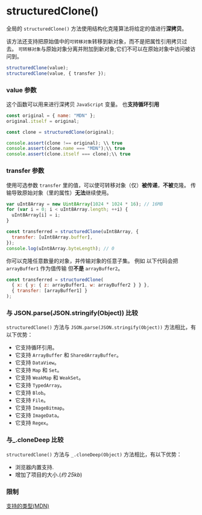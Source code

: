 # structuredClone()

全局的 `structuredClone()` 方法使用结构化克隆算法将给定的值进行**深拷贝**。

该方法还支持把原始值中的`可转移对象`转移到新对象，而不是把属性引用拷贝过去。 `可转移对象`与原始对象分离并附加到新对象;它们不可以在原始对象中访问被访问到。

```js
structuredClone(value);
structuredClone(value, { transfer });
```

### value 参数

这个函数可以用来进行深拷贝 `JavaScript` 变量。 也**支持循环引用**

```js
const original = { name: "MDN" };
original.itself = original;

const clone = structuredClone(original);

console.assert(clone !== original); \\ true
console.assert(clone.name === "MDN");\\ true
console.assert(clone.itself === clone);\\ true
```

### transfer 参数

使用可选参数 `transfer` 里的值，可以使可转移对象（仅）**被传递**，**不被**克隆。 传输导致原始对象（里的属性）**无法**继续使用。

```js
var uInt8Array = new Uint8Array(1024 * 1024 * 16); // 16MB
for (var i = 0; i < uInt8Array.length; ++i) {
  uInt8Array[i] = i;
}

const transferred = structuredClone(uInt8Array, {
  transfer: [uInt8Array.buffer],
});
console.log(uInt8Array.byteLength); // 0
```

你可以克隆任意数量的对象，并传输对象的任意子集。 例如 以下代码会把 `arrayBuffer1` 作为值传输 但**不是** `arrayBuffer2`。

```js
const transferred = structuredClone(
  { x: { y: { z: arrayBuffer1, w: arrayBuffer2 } } },
  { transfer: [arrayBuffer1] }
);
```

### 与 JSON.parse(JSON.stringify(Object)) 比较

`structuredClone()` 方法与 `JSON.parse(JSON.stringify(Object))` 方法相比，有以下优势：

- 它支持循环引用。
- 它支持 `ArrayBuffer` 和 `SharedArrayBuffer`。
- 它支持 `DataView`。
- 它支持 `Map` 和 `Set`。
- 它支持 `WeakMap` 和 `WeakSet`。
- 它支持 `TypedArray`。
- 它支持 `Blob`。
- 它支持 `File`。
- 它支持 `ImageBitmap`。
- 它支持 `ImageData`。
- 它支持 `Regex`。

### 与\_.cloneDeep 比较

`structuredClone()` 方法与 `_.cloneDeep(Object)` 方法相比，有以下优势：

- 浏览器内置支持.
- 增加了项目的大小.(_约 25kb_)

### 限制

[支持的类型(MDN)](https://developer.mozilla.org/zh-CN/docs/Web/API/Web_Workers_API/Structured_clone_algorithm#%E6%94%AF%E6%8C%81%E7%9A%84%E7%B1%BB%E5%9E%8B)
